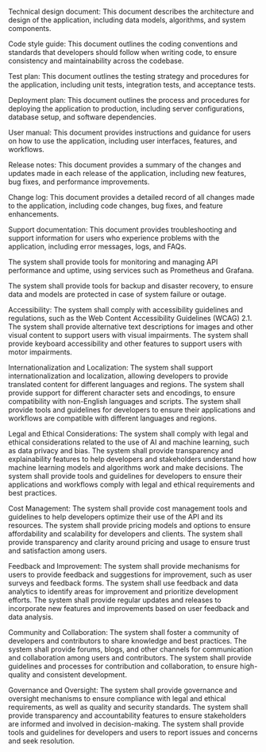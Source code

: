 Technical design document: This document describes the architecture and design of the application, including data models, algorithms, and system components.

Code style guide: This document outlines the coding conventions and standards that developers should follow when writing code, to ensure consistency and maintainability across the codebase.

Test plan: This document outlines the testing strategy and procedures for the application, including unit tests, integration tests, and acceptance tests.

Deployment plan: This document outlines the process and procedures for deploying the application to production, including server configurations, database setup, and software dependencies.

User manual: This document provides instructions and guidance for users on how to use the application, including user interfaces, features, and workflows.

Release notes: This document provides a summary of the changes and updates made in each release of the application, including new features, bug fixes, and performance improvements.

Change log: This document provides a detailed record of all changes made to the application, including code changes, bug fixes, and feature enhancements.

Support documentation: This document provides troubleshooting and support information for users who experience problems with the application, including error messages, logs, and FAQs.

The system shall provide tools for monitoring and managing API performance and uptime, using services such as Prometheus and Grafana.

The system shall provide tools for backup and disaster recovery, to ensure data and models are protected in case of system failure or outage.

Accessibility:
The system shall comply with accessibility guidelines and regulations, such as the Web Content Accessibility Guidelines (WCAG) 2.1.
The system shall provide alternative text descriptions for images and other visual content to support users with visual impairments.
The system shall provide keyboard accessibility and other features to support users with motor impairments.

Internationalization and Localization:
The system shall support internationalization and localization, allowing developers to provide translated content for different languages and regions.
The system shall provide support for different character sets and encodings, to ensure compatibility with non-English languages and scripts.
The system shall provide tools and guidelines for developers to ensure their applications and workflows are compatible with different languages and regions.

Legal and Ethical Considerations:
The system shall comply with legal and ethical considerations related to the use of AI and machine learning, such as data privacy and bias.
The system shall provide transparency and explainability features to help developers and stakeholders understand how machine learning models and algorithms work and make decisions.
The system shall provide tools and guidelines for developers to ensure their applications and workflows comply with legal and ethical requirements and best practices.

Cost Management:
The system shall provide cost management tools and guidelines to help developers optimize their use of the API and its resources.
The system shall provide pricing models and options to ensure affordability and scalability for developers and clients.
The system shall provide transparency and clarity around pricing and usage to ensure trust and satisfaction among users.

Feedback and Improvement:
The system shall provide mechanisms for users to provide feedback and suggestions for improvement, such as user surveys and feedback forms.
The system shall use feedback and data analytics to identify areas for improvement and prioritize development efforts.
The system shall provide regular updates and releases to incorporate new features and improvements based on user feedback and data analysis.

Community and Collaboration:
The system shall foster a community of developers and contributors to share knowledge and best practices.
The system shall provide forums, blogs, and other channels for communication and collaboration among users and contributors.
The system shall provide guidelines and processes for contribution and collaboration, to ensure high-quality and consistent development.

Governance and Oversight:
The system shall provide governance and oversight mechanisms to ensure compliance with legal and ethical requirements, as well as quality and security standards.
The system shall provide transparency and accountability features to ensure stakeholders are informed and involved in decision-making.
The system shall provide tools and guidelines for developers and users to report issues and concerns and seek resolution.
